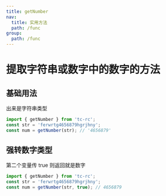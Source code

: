 ```yaml
---
title: getNumber
nav:
  title: 实用方法
  path: /func
group:
  path: /func
---
```


# 提取字符串或数字中的数字的方法

## 基础用法

出来是字符串类型

```typescript
import { getNumber } from 'tc-rc';
const str = 'ferwrtg4656879hgrjhny';
const num = getNumber(str); // '4656879'
```

## 强转数字类型

第二个变量传 true 则返回就是数字

```typescript
import { getNumber } from 'tc-rc';
const str = 'ferwrtg4656879hgrjhny';
const num = getNumber(str, true); // 4656879
```
